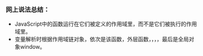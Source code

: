 ### 网上说法总结：
+ JavaScript中的函数运行在它们被定义的作用域里，而不是它们被执行的作用域里。
+ 变量解析时根据作用域链对象，依次是该函数，外层函数，，，，最后是全局对象window。

## 














